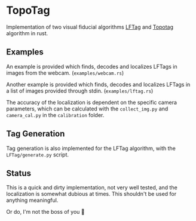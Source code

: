 # TopoTag

Implementation of two visual fiducial algorithms [LFTag](https://arxiv.org/abs/2006.00842) and [Topotag](https://arxiv.org/abs/1908.01450) algorithm in rust.

## Examples

An example is provided which finds, decodes and localizes LFTags in images from the webcam. (`examples/webcam.rs`)

Another example is provided which finds, decodes and localizes LFTags in a list of images provided through stdin. (`examples/lftag.rs`)

The accuracy of the localization is dependent on the specific camera parameters, which can be calculated with the `collect_img.py` and `camera_cal.py` in the `calibration` folder.

## Tag Generation

Tag generation is also implemented for the LFTag algorithm, with the `LFTag/generate.py` script.

## Status
This is a quick and dirty implementation, not very well tested, and the localization is somewhat dubious at times. This shouldn't be used for anything meaningful.

Or do, I'm not the boss of you 🤷